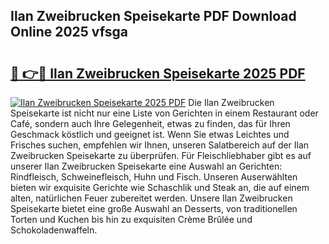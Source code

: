 ## Ilan Zweibrucken Speisekarte PDF Download Online 2025 vfsga

# <h2><a href="http://gcb3n0t.nevu.top/?p=Ilan+Zweibrucken+Speisekarte">🔗 👉🔴 Ilan Zweibrucken Speisekarte 2025 PDF</a></h2>

[![Ilan Zweibrucken Speisekarte 2025 PDF](https://i.imgur.com/dBaPXMq.png)](http://gcb3n0t.nevu.top/?p=Ilan+Zweibrucken+Speisekarte)
Die Ilan Zweibrucken Speisekarte ist nicht nur eine Liste von Gerichten in einem Restaurant oder Café, sondern auch Ihre Gelegenheit, etwas zu finden, das für Ihren Geschmack köstlich und geeignet ist. Wenn Sie etwas Leichtes und Frisches suchen, empfehlen wir Ihnen, unseren Salatbereich auf der Ilan Zweibrucken Speisekarte zu überprüfen. Für Fleischliebhaber gibt es auf unserer Ilan Zweibrucken Speisekarte eine Auswahl an Gerichten: Rindfleisch, Schweinefleisch, Huhn und Fisch. Unseren Auserwählten bieten wir exquisite Gerichte wie Schaschlik und Steak an, die auf einem alten, natürlichen Feuer zubereitet werden. Unsere Ilan Zweibrucken Speisekarte bietet eine große Auswahl an Desserts, von traditionellen Torten und Kuchen bis hin zu exquisiten Crème Brûlée und Schokoladenwaffeln.
